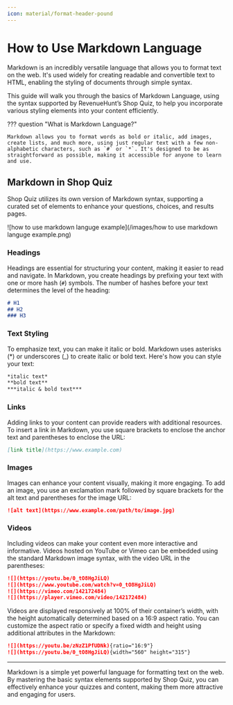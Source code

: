 ```yaml
---
icon: material/format-header-pound
---
```



# How to Use Markdown Language

Markdown is an incredibly versatile language that allows you to format text on the web. It's used widely for creating readable and convertible text to HTML, enabling the styling of documents through simple syntax. 

This guide will walk you through the basics of Markdown Language, using the syntax supported by RevenueHunt’s Shop Quiz, to help you incorporate various styling elements into your content efficiently.

??? question "What is Markdown Language?"

    Markdown allows you to format words as bold or italic, add images, create lists, and much more, using just regular text with a few non-alphabetic characters, such as `#` or `*`. It's designed to be as straightforward as possible, making it accessible for anyone to learn and use.

## Markdown in Shop Quiz

Shop Quiz utilizes its own version of Markdown syntax, supporting a curated set of elements to enhance your questions, choices, and results pages.

![how to use markdown languge example](/images/how to use markdown languge example.png)

### Headings

Headings are essential for structuring your content, making it easier to read and navigate. In Markdown, you create headings by prefixing your text with one or more hash (`#`) symbols. The number of hashes before your text determines the level of the heading:

```markdown
# H1
## H2
### H3
```

### Text Styling

To emphasize text, you can make it italic or bold. Markdown uses asterisks (*) or underscores (_) to create italic or bold text. Here's how you can style your text:

```markdown
*italic text*
**bold text**
***italic & bold text***
```

### Links

Adding links to your content can provide readers with additional resources. To insert a link in Markdown, you use square brackets to enclose the anchor text and parentheses to enclose the URL:

```markdown
[link title](https://www.example.com)
```

### Images

Images can enhance your content visually, making it more engaging. To add an image, you use an exclamation mark followed by square brackets for the alt text and parentheses for the image URL:

```markdown
![alt text](https://www.example.com/path/to/image.jpg)
```

### Videos

Including videos can make your content even more interactive and informative. Videos hosted on YouTube or Vimeo can be embedded using the standard Markdown image syntax, with the video URL in the parentheses:

```markdown
![](https://youtu.be/0_tO8HgJiLQ)
![](https://www.youtube.com/watch?v=0_tO8HgJiLQ)
![](https://vimeo.com/142172484)
![](https://player.vimeo.com/video/142172484)
```

Videos are displayed responsively at 100% of their container’s width, with the height automatically determined based on a 16:9 aspect ratio. You can customize the aspect ratio or specify a fixed width and height using additional attributes in the Markdown:

```markdown
![](https://youtu.be/zNzZ1PfUDNk){ratio="16:9"}
![](https://youtu.be/0_tO8HgJiLQ){width="560" height="315"}
```

---
Markdown is a simple yet powerful language for formatting text on the web. By mastering the basic syntax elements supported by Shop Quiz, you can effectively enhance your quizzes and content, making them more attractive and engaging for users.